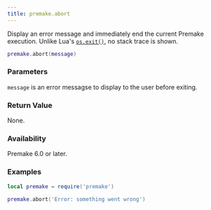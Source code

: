 ```yaml
---
title: premake.abort
---
```


Display an error message and immediately end the current Premake execution. Unlike Lua's [`os.exit()`](https://www.lua.org/manual/5.3/manual.html#pdf-os.exit), no stack trace is shown.


```lua
premake.abort(message)
```

### Parameters

`message` is an error messagse to display to the user before exiting.

### Return Value

None.

### Availability

Premake 6.0 or later.

### Examples

```lua
local premake = require('premake')

premake.abort('Error: something went wrong')
```
